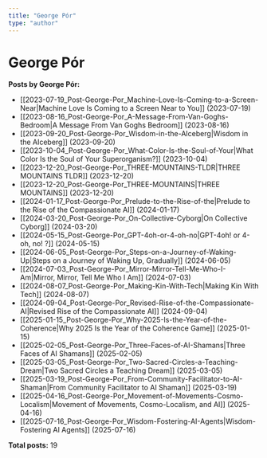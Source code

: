 ```yaml
---
title: "George Pór"
type: "author"
---
```


# George Pór

**Posts by George Pór:**

- [[2023-07-19_Post-George-Por_Machine-Love-Is-Coming-to-a-Screen-Near|Machine Love Is Coming to a Screen Near to You]] (2023-07-19)
- [[2023-08-16_Post-George-Por_A-Message-From-Van-Goghs-Bedroom|A Message From Van Goghs Bedroom]] (2023-08-16)
- [[2023-09-20_Post-George-Por_Wisdom-in-the-AIceberg|Wisdom in the AIceberg]] (2023-09-20)
- [[2023-10-04_Post-George-Por_What-Color-Is-the-Soul-of-Your|What Color Is the Soul of Your Superorganism?]] (2023-10-04)
- [[2023-12-20_Post-George-Por_THREE-MOUNTAINS-TLDR|THREE MOUNTAINS  TLDR]] (2023-12-20)
- [[2023-12-20_Post-George-Por_THREE-MOUNTAINS|THREE MOUNTAINS]] (2023-12-20)
- [[2024-01-17_Post-George-Por_Prelude-to-the-Rise-of-the|Prelude to the Rise of the Compassionate AI]] (2024-01-17)
- [[2024-03-20_Post-George-Por_On-Collective-Cyborg|On Collective Cyborg]] (2024-03-20)
- [[2024-05-15_Post-George-Por_GPT-4oh-or-4-oh-no|GPT-4oh! or 4-oh, no! ?]] (2024-05-15)
- [[2024-06-05_Post-George-Por_Steps-on-a-Journey-of-Waking-Up|Steps on a Journey of Waking Up, Gradually]] (2024-06-05)
- [[2024-07-03_Post-George-Por_Mirror-Mirror-Tell-Me-Who-I-Am|Mirror, Mirror, Tell Me Who I Am]] (2024-07-03)
- [[2024-08-07_Post-George-Por_Making-Kin-With-Tech|Making Kin With Tech]] (2024-08-07)
- [[2024-09-04_Post-George-Por_Revised-Rise-of-the-Compassionate-AI|Revised Rise of the Compassionate AI]] (2024-09-04)
- [[2025-01-15_Post-George-Por_Why-2025-Is-the-Year-of-the-Coherence|Why 2025 Is the Year of the Coherence Game]] (2025-01-15)
- [[2025-02-05_Post-George-Por_Three-Faces-of-AI-Shamans|Three Faces of AI Shamans]] (2025-02-05)
- [[2025-03-05_Post-George-Por_Two-Sacred-Circles-a-Teaching-Dream|Two Sacred Circles a Teaching Dream]] (2025-03-05)
- [[2025-03-19_Post-George-Por_From-Community-Facilitator-to-AI-Shaman|From Community Facilitator to AI Shaman]] (2025-03-19)
- [[2025-04-16_Post-George-Por_Movement-of-Movements-Cosmo-Localism|Movement of Movements, Cosmo-Localism, and AI]] (2025-04-16)
- [[2025-07-16_Post-George-Por_Wisdom-Fostering-AI-Agents|Wisdom-Fostering AI Agents]] (2025-07-16)

**Total posts:** 19
